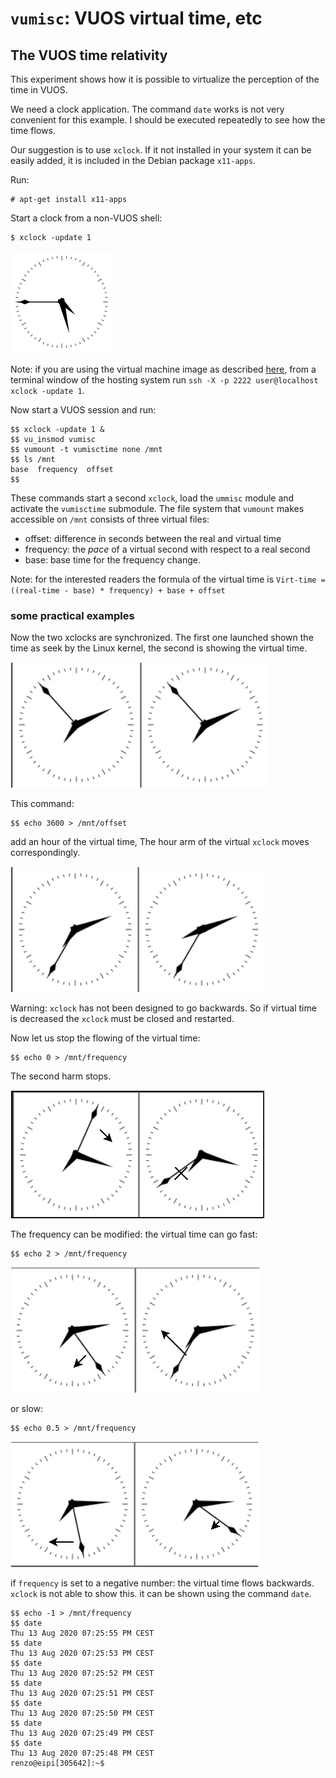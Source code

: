 `vumisc`: VUOS virtual time, etc
====

## The VUOS time relativity

This experiment shows how it is possible to virtualize the perception of the
time in VUOS.

We need a clock application. The command `date` works is not very convenient for this
example. I  should be executed repeatedly to see how the time flows.

Our suggestion is to use `xclock`.
If it not installed in your system it can be easily added, it is included in the Debian
package `x11-apps`.

Run:
```
# apt-get install x11-apps
```

Start a clock from a non-VUOS shell:
```
$ xclock -update 1
```

![xclock](pictures/xclock.png)

Note: if you are using the virtual machine image as described [here](vuosbasics.md),
from a terminal window of the hosting system run 
`ssh -X -p 2222 user@localhost xclock -update 1`.

Now start a VUOS session and run:
```
$$ xclock -update 1 &
$$ vu_insmod vumisc
$$ vumount -t vumisctime none /mnt
$$ ls /mnt
base  frequency  offset
$$
```

These commands start a second `xclock`, load the `ummisc` module and activate
the `vumisctime` submodule.
The file system that `vumount` makes accessible on `/mnt` consists of 
three virtual files:

* offset: difference in seconds between the real and virtual time
* frequency: the _pace_ of a virtual second with respect to a real second
* base: base time for the frequency change.

Note: for the interested readers the formula of the virtual time is
`Virt-time = ((real-time - base) * frequency) + base + offset`

### some practical examples

Now the two xclocks are synchronized. The first one launched shown the time
as seek by the Linux kernel, the second is showing the virtual time.

![vumisctime same](pictures/vumisctime_same.png)

This command:
```
$$ echo 3600 > /mnt/offset
```
add an hour of the virtual time, The hour arm of the virtual `xclock` moves
correspondingly.

![vumisctime offset](pictures/vumisctime_offset.png)

Warning: `xclock` has not been designed to go backwards. So if virtual time
is decreased the `xclock` must be closed and restarted.

Now let us stop the flowing of the virtual time:
```
$$ echo 0 > /mnt/frequency
```
The second harm stops.

![vumisctime blocked](pictures/vumisctime_blocked.png)

The frequency can be modified: the virtual time can go fast:
```
$$ echo 2 > /mnt/frequency
```

![vumisctime fast](pictures/vumisctime_fast.png)

or slow:
```
$$ echo 0.5 > /mnt/frequency
```

![vumisctime slow](pictures/vumisctime_slow.png)

if `frequency` is set to a negative number: the virtual time flows backwards.
`xclock` is not able to show this. it can be shown using the command `date`.

```
$$ echo -1 > /mnt/frequency
$$ date
Thu 13 Aug 2020 07:25:55 PM CEST
$$ date
Thu 13 Aug 2020 07:25:53 PM CEST
$$ date
Thu 13 Aug 2020 07:25:52 PM CEST
$$ date
Thu 13 Aug 2020 07:25:51 PM CEST
$$ date
Thu 13 Aug 2020 07:25:50 PM CEST
$$ date
Thu 13 Aug 2020 07:25:49 PM CEST
$$ date
Thu 13 Aug 2020 07:25:48 PM CEST
renzo@eipi[305642]:~$
```
